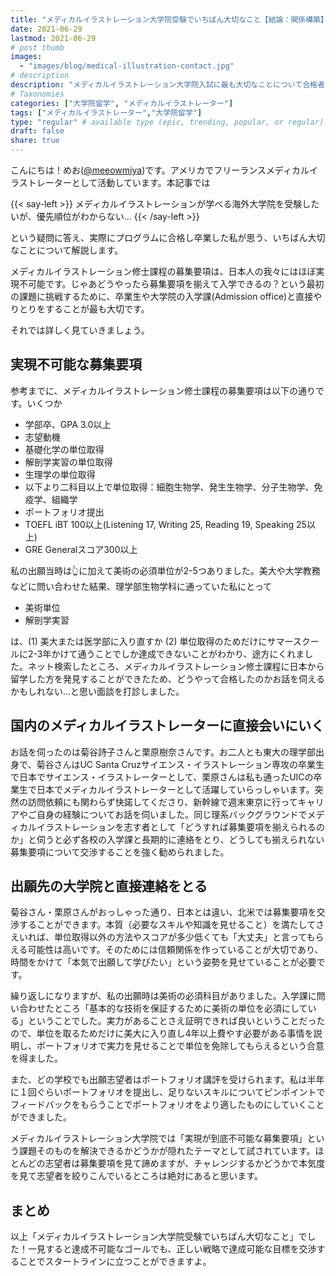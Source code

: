 ```yaml
---
title: "メディカルイラストレーション大学院受験でいちばん大切なこと【結論：関係構築】"
date: 2021-06-29
lastmod: 2021-06-29
# post thumb
images:
  - "images/blog/medical-illustration-contact.jpg"
# description
description: "メディカルイラストレーション大学院入試に最も大切なことについて合格者が教えます！"
# Taxonomies
categories: ["大学院留学", "メディカルイラストレーター"]
tags: ["メディカルイラストレーター","大学院留学"]
type: "regular" # available type (epic, trending, popular, or regular)
draft: false
share: true
---
```


こんにちは！めお(<u><a href="https://twitter.com/meeowmiya" target="_blank">@meeowmiya</a></u>)です。アメリカでフリーランスメディカルイラストレーターとして活動しています。本記事では

{{< say-left >}}
メディカルイラストレーションが学べる海外大学院を受験したいが、優先順位がわからない...
{{< /say-left >}}

という疑問に答え、実際にプログラムに合格し卒業した私が思う、いちばん大切なことについて解説します。

メディカルイラストレーション修士課程の募集要項は、日本人の我々にはほぼ実現不可能です。じゃあどうやったら募集要項を揃えて入学できるの？という最初の課題に挑戦するために、卒業生や大学院の入学課(Admission office)と直接やりとりをすることが最も大切です。

それでは詳しく見ていきましょう。



## 実現不可能な募集要項

参考までに、メディカルイラストレーション修士課程の募集要項は以下の通りです。いくつか

* 学部卒、GPA 3.0以上
* 志望動機
* 基礎化学の単位取得
* 解剖学実習の単位取得
* 生理学の単位取得
* 以下より二科目以上で単位取得：細胞生物学、発生生物学、分子生物学、免疫学、組織学
* ポートフォリオ提出
* TOEFL iBT 100以上(Listening 17, Writing 25, Reading 19, Speaking 25以上)
* GRE Generalスコア300以上


私の出願当時は👆に加えて美術の必須単位が2-5つありました。美大や大学教務などに問い合わせた結果、理学部生物学科に通っていた私にとって

* 美術単位
* 解剖学実習

は、(1) 美大または医学部に入り直すか (2) 単位取得のためだけにサマースクールに2-3年かけて通うことでしか達成できないことがわかり、途方にくれました。ネット検索したところ、メディカルイラストレーション修士課程に日本から留学した方を発見することができたため、どうやって合格したのかお話を伺えるかもしれない...と思い面談を打診しました。

## 国内のメディカルイラストレーターに直接会いにいく

お話を伺ったのは菊谷詩子さんと栗原樹奈さんです。お二人とも東大の理学部出身で、菊谷さんはUC Santa Cruzサイエンス・イラストレーション専攻の卒業生で日本でサイエンス・イラストレーターとして、栗原さんは私も通ったUICの卒業生で日本でメディカルイラストレーターとして活躍していらっしゃいます。突然の訪問依頼にも関わらず快諾してくださり、新幹線で週末東京に行ってキャリアやご自身の経験についてお話を伺いました。同じ理系バックグラウンドでメディカルイラストレーションを志す者として「どうすれば募集要項を揃えられるのか」と伺うと必ず各校の入学課と長期的に連絡をとり、どうしても揃えられない募集要項について交渉することを強く勧められました。

## 出願先の大学院と直接連絡をとる

菊谷さん・栗原さんがおっしゃった通り、日本とは違い、北米では募集要項を交渉することができます。本質（必要なスキルや知識を見せること）を満たしてさえいれば、単位取得以外の方法やスコアが多少低くても「大丈夫」と言ってもらえる可能性は高いです。そのためには信頼関係を作っていることが大切であり、時間をかけて「本気で出願して学びたい」という姿勢を見せていることが必要です。

繰り返しになりますが、私の出願時は美術の必須科目がありました。入学課に問い合わせたところ「基本的な技術を保証するために美術の単位を必須にしている」ということでした。実力があることさえ証明できれば良いということだったので、単位を取るためだけに美大に入り直し4年以上費やす必要がある事情を説明し、ポートフォリオで実力を見せることで単位を免除してもらえるという合意を得ました。

また、どの学校でも出願志望者はポートフォリオ講評を受けられます。私は半年に１回ぐらいポートフォリオを提出し、足りないスキルについてピンポイントでフィードバックをもらうことでポートフォリオをより適したものにしていくことができました。

メディカルイラストレーション大学院では「実現が到底不可能な募集要項」という課題そのものを解決できるかどうかが隠れたテーマとして試されています。ほとんどの志望者は募集要項を見て諦めますが、チャレンジするかどうかで本気度を見て志望者を絞りこんでいるところは絶対にあると思います。


## まとめ

以上「メディカルイラストレーション大学院受験でいちばん大切なこと」でした！一見すると達成不可能なゴールでも、正しい戦略で達成可能な目標を交渉することでスタートラインに立つことができますよ。